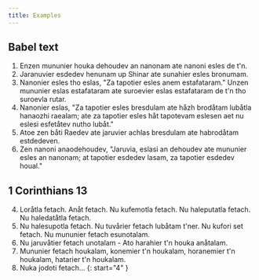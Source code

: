 ```yaml
---
title: Examples
---
```


## Babel text

1. Enzen mununier houka dehoudev an nanonam ate nanoni esles de t'n.
2. Jaranuvier esdedev henunam up Shinar ate sunahier esles bronumam.
3. Nanonier esles tho eslas, "Za tapotier esles anem estafataram." Unzen mununier eslas estafataram ate suroevier eslas estafataram de t'n tho suroevla rutar.
4. Nanonier eslas, "Za tapotier esles bresdulam ate håzh brodåtam lubåtla hanaozhi raealam; ate za tapotier esles håt tapotevam eslesen aet nu eslesi esfetåtev nutho lubåt."
5. Atoe zen båti Raedev ate jaruvier achlas bresdulam ate habrodåtam estdedeven.
6. Zen nanoni anaodehoudev, "Jaruvia, eslasi an dehoudev ate mununier esles an nanonam; at tapotier esdedev lasam, za tapotier esdedev houal."

## 1 Corinthians 13

4. Loråtla fetach. Anåt fetach. Nu kufemotla fetach. Nu haleputatla fetach. Nu haledatåtla fetach.
5. Nu halesupotla fetach. Nu tuvårier fetach lubåtam t'ner. Nu kufori set fetach. Nu mununier fetach esunotalam.
6. Nu jaruvåtier fetach unotalam - Ato harahier t'n houka anåtalam.
7. Mununier fetach houkalam, konemier t'n houkalam, horanemier t'n houkalam, hatarier t'n houkalam.
8. Nuka jodoti fetach...
{: start="4" }
